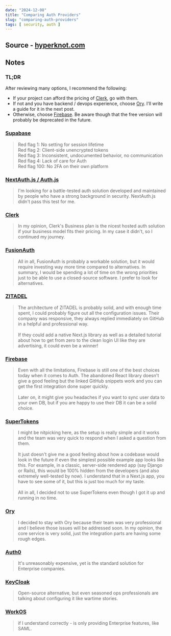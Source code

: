 ```yaml
---
date: "2024-12-08"
title: "Comparing Auth Providers"
slug: "comparing-auth-providers"
tags: [ security, auth ]
---
```




## Source - [hyperknot.com][1]

## Notes

### TL;DR

After reviewing many options, I recommend the following:
* If your project can afford the pricing of [Clerk][4], go with them.
* If not and you have backend / devops experience, choose [Ory][9]. I'll write a guide for it in the next post.
* Otherwise, choose [Firebase][7]. Be aware though that the free version will probably be deprecated in the future.

### [Supabase][2]
> Red flag 1: No setting for session lifetime<br/>
> Red flag 2: Client-side unencrypted tokens<br/>
> Red flag 3: Inconsistent, undocumented behavior, no communication<br/>
> Red flag 4: Lack of care for Auth<br/>
> Red flag 100: No 2FA on their own platform<br/>

### [NextAuth.js / Auth.js][3]
> I'm looking for a battle-tested auth solution developed and maintained by people who have a strong background in security. NextAuth.js didn't pass this test for me.

### [Clerk][4]
> In my opinion, Clerk's Business plan is the nicest hosted auth solution if your business model fits their pricing. In my case it didn't, so I continued my journey.

### [FusionAuth][5]
> All in all, FusionAuth is probably a workable solution, but it would require investing way more time compared to alternatives. In summary, I would be spending a lot of time on the wrong priorities just to be able to use a closed-source software. I prefer to look for alternatives.

### [ZITADEL][6]
> The architecture of ZITADEL is probably solid, and with enough time spent, I could probably figure out all the configuration issues. Their company was responsive, they always replied immediately on GitHub in a helpful and professional way.<br/><br/>
> If they could add a native Next.js library as well as a detailed tutorial about how to get from zero to the clean login UI like they are advertising, it could even be a winner!

### [Firebase][7]
> Even with all the limitations, Firebase is still one of the best choices today when it comes to Auth. The abandoned React library doesn't give a good feeling but the linked GitHub snippets work and you can get the first integration done super quickly.<br/><br/>
> Later on, it might give you headaches if you want to sync user data to your own DB, but if you are happy to use their DB it can be a solid choice.

### [SuperTokens][8]
> I might be nitpicking here, as the setup is really simple and it works and the team was very quick to respond when I asked a question from them.<br/><br/>
> It just doesn't give me a good feeling about how a codebase would look in the future if even the simplest possible example app looks like this. For example, in a classic, server-side rendered app (say Django or Rails), this would be 100% hidden from the developers (and also extremely well-tested by now). I understand that in a Next.js app, you have to see some of it, but this is just too much for my taste.<br/><br/>
> All in all, I decided not to use SuperTokens even though I got it up and running in no time.

### [Ory][9]
> I decided to stay with Ory because their team was very professional and I believe those issues will be addressed soon. In my opinion, the core service is very solid, just the integration parts are having some rough edges.

### [Auth0][10]
> It's unreasonably expensive, yet is the standard solution for Enterprise companies.

### [KeyCloak][11]
> Open-source alternative, but even seasoned ops professionals are talking about configuring it like wartime stories.

### [WorkOS][12]
> if I understand correctly - is only providing Enterprise features, like SAML.



   [1]: https://blog.hyperknot.com/p/comparing-auth-providers
   [2]: https://supabase.com/
   [3]: https://github.com/nextauthjs/next-auth
   [4]: https://clerk.dev/
   [5]: https://fusionauth.io/
   [6]: https://zitadel.com/
   [7]: https://firebase.google.com/
   [8]: https://supertokens.com/
   [9]: https://www.ory.sh/
  [10]: https://auth0.com/
  [11]: /saves/website-keycloak
  [12]: https://workos.com/

